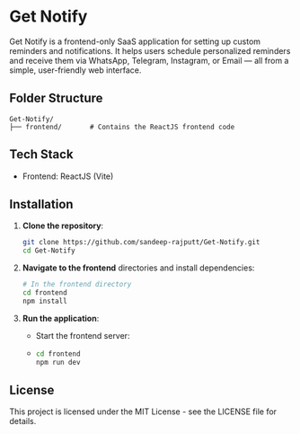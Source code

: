 # Get Notify

Get Notify is a frontend-only SaaS application for setting up custom reminders and notifications. It helps users schedule personalized reminders and receive them via WhatsApp, Telegram, Instagram, or Email — all from a simple, user-friendly web interface.

## Folder Structure

```
Get-Notify/
├── frontend/       # Contains the ReactJS frontend code
```

## Tech Stack

- Frontend: ReactJS (Vite)

## Installation

1. **Clone the repository**:

   ```bash
   git clone https://github.com/sandeep-rajputt/Get-Notify.git
   cd Get-Notify
   ```

2. **Navigate to the frontend** directories and install dependencies:

   ```bash
   # In the frontend directory
   cd frontend
   npm install
   ```

3. **Run the application**:

   - Start the frontend server:
   - 
     ```bash
     cd frontend
     npm run dev
     ```

## License

This project is licensed under the MIT License - see the LICENSE file for details.
